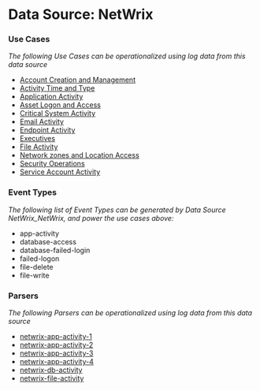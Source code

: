Data Source: NetWrix
====================

### Use Cases

_The following Use Cases can be operationalized using log data from this data source_

* [Account Creation and Management](usecase_account_creation_and_management.md)
* [Activity Time  and Type](usecase_activity_time__and_type.md)
* [Application Activity](usecase_application_activity.md)
* [Asset Logon and Access](usecase_asset_logon_and_access.md)
* [Critical System Activity](usecase_critical_system_activity.md)
* [Email Activity](usecase_email_activity.md)
* [Endpoint Activity](usecase_endpoint_activity.md)
* [Executives](usecase_executives.md)
* [File Activity](usecase_file_activity.md)
* [Network zones and Location Access](usecase_network_zones_and_location_access.md)
* [Security Operations](usecase_security_operations.md)
* [Service Account Activity](usecase_service_account_activity.md)


### Event Types

_The following list of Event Types can be generated by Data Source NetWrix_NetWrix, and power the use cases above:_

- app-activity
- database-access
- database-failed-login
- failed-logon
- file-delete
- file-write


### Parsers

_The following Parsers can be operationalized using log data from this data source_

* [netwrix-app-activity-1](parserContent_netwrix-app-activity-1.md)
* [netwrix-app-activity-2](parserContent_netwrix-app-activity-2.md)
* [netwrix-app-activity-3](parserContent_netwrix-app-activity-3.md)
* [netwrix-app-activity-4](parserContent_netwrix-app-activity-4.md)
* [netwrix-db-activity](parserContent_netwrix-db-activity.md)
* [netwrix-file-activity](parserContent_netwrix-file-activity.md)
